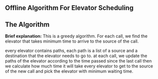 ## Offline Algorithm For Elevator Scheduling

## The Algorithm

**Brief explanation:** This is a greedy algorithm. For each call, we find the elevator that takes minimum
time to arrive to the source of the call.

every elevator contains paths, each path is a list of a source and a destination that the elevator needs to
go to. at each call, we update the paths of the elevator according to the time passed since the last call
then we calculate how much time it will take every elevator to get to the source of the new call and pick the
elevator with minimum waiting time.

